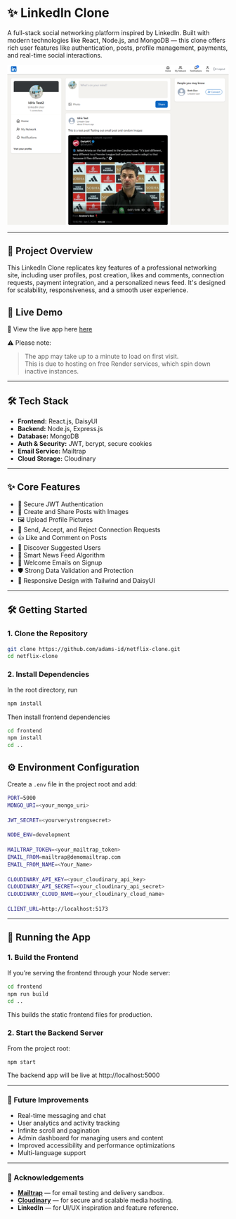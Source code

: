 # ✨ LinkedIn Clone

A full-stack social networking platform inspired by LinkedIn. Built with modern technologies like React, Node.js, and MongoDB — this clone offers rich user features like authentication, posts, profile management, payments, and real-time social interactions.

![Demo Screenshot](/frontend/public/screenshot-for-readme.png)

---

## 🚀 Project Overview

This LinkedIn Clone replicates key features of a professional networking site, including user profiles, post creation, likes and comments, connection requests, payment integration, and a personalized news feed. It's designed for scalability, responsiveness, and a smooth user experience.

## 📌 Live Demo

🔗 View the live app here [here](https://linkedin-clone-gylh.onrender.com)

⚠️ Please note: 
> The app may take up to a minute to load on first visit.  
> This is due to hosting on free Render services, which spin down inactive instances.

---

## 🛠️ Tech Stack

- **Frontend:** React.js, DaisyUI
- **Backend:** Node.js, Express.js
- **Database:** MongoDB
- **Auth & Security:** JWT, bcrypt, secure cookies
- **Email Service:** Mailtrap
- **Cloud Storage:** Cloudinary

---

## ✨ Core Features

- 🔐 Secure JWT Authentication
- 💬 Create and Share Posts with Images
- 🖼️ Upload Profile Pictures
- 🤝 Send, Accept, and Reject Connection Requests
- 👍 Like and Comment on Posts
- 👥 Discover Suggested Users
- 📰 Smart News Feed Algorithm
- 📩 Welcome Emails on Signup
- 🛡️ Strong Data Validation and Protection
- 🎨 Responsive Design with Tailwind and DaisyUI

---

## 🛠️ Getting Started

### 1. Clone the Repository

```bash
git clone https://github.com/adams-id/netflix-clone.git
cd netflix-clone
```

### 2. Install Dependencies

In the root directory, run

```bash
npm install
```

Then install frontend dependencies

```bash
cd frontend
npm install
cd ..
```

## ⚙️ Environment Configuration

Create a `.env` file in the project root and add:

```bash
PORT=5000
MONGO_URI=<your_mongo_uri>

JWT_SECRET=<yourverystrongsecret>

NODE_ENV=development

MAILTRAP_TOKEN=<your_mailtrap_token>
EMAIL_FROM=mailtrap@demomailtrap.com
EMAIL_FROM_NAME=<Your_Name>

CLOUDINARY_API_KEY=<your_cloudinary_api_key>
CLOUDINARY_API_SECRET=<your_cloudinary_api_secret>
CLOUDINARY_CLOUD_NAME=<your_cloudinary_cloud_name>

CLIENT_URL=http://localhost:5173
```

---

## 🚀 Running the App

### 1. Build the Frontend

If you’re serving the frontend through your Node server:

```bash
cd frontend
npm run build
cd ..
```

This builds the static frontend files for production.

### 2. Start the Backend Server

From the project root:

```bash
npm start
```

The backend app will be live at http://localhost:5000

---

### 🧠 Future Improvements

- Real-time messaging and chat
- User analytics and activity tracking
- Infinite scroll and pagination
- Admin dashboard for managing users and content
- Improved accessibility and performance optimizations
- Multi-language support

---

### 🙌 Acknowledgements

- **[Mailtrap](https://mailtrap.io/)** — for email testing and delivery sandbox.
- **[Cloudinary](https://cloudinary.com/)** — for secure and scalable media hosting.
- **LinkedIn** — for UI/UX inspiration and feature reference.
